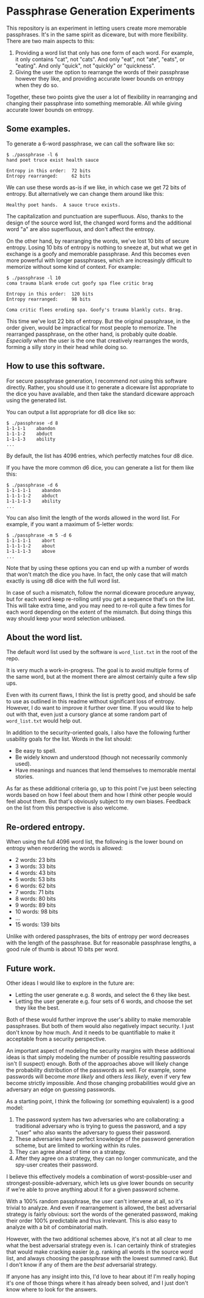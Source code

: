 # Passphrase Generation Experiments

This repository is an experiment in letting users create more memorable passphrases.  It's in the same spirit as diceware, but with more flexibility.  There are two main aspects to this:

1. Providing a word list that only has one form of each word.  For example, it only contains "cat", not "cats".  And only "eat", not "ate", "eats", or "eating".  And only "quick", not "quickly" or "quickness".
2. Giving the user the option to rearrange the words of their passphrase however they like, and providing accurate lower bounds on entropy when they do so.

Together, these two points give the user a lot of flexibility in rearranging and changing their passphrase into something memorable.  All while giving accurate lower bounds on entropy.


## Some examples.

To generate a 6-word passphrase, we can call the software like so:

```
$ ./passphrase -l 6
hand poet truce exist health sauce

Entropy in this order:  72 bits
Entropy rearranged:     62 bits
```

We can use these words as-is if we like, in which case we get 72 bits of entropy.  But alternatively we can change them around like this:

```
Healthy poet hands.  A sauce truce exists.
```

The capitalization and punctuation are superfluous.  Also, thanks to the design of the source word list, the changed word forms and the additional word "a" are also superfluous, and don't affect the entropy.

On the other hand, by rearranging the words, we've lost 10 bits of secure entropy.  Losing 10 bits of entropy is nothing to sneeze at, but what we get in exchange is a goofy and memorable passphrase.  And this becomes even more powerful with longer passphrases, which are increasingly difficult to memorize without some kind of context.  For example:

```
$ ./passphrase -l 10
coma trauma blank erode cut goofy spa flee critic brag 

Entropy in this order:  120 bits
Entropy rearranged:     98 bits
```

```
Coma critic flees eroding spa. Goofy's trauma blankly cuts. Brag. 
```

This time we've lost 22 bits of entropy.  But the original passphrase, in the order given, would be impractical for most people to memorize.  The rearranged passphrase, on the other hand, is probably quite doable.  *Especially* when the user is the one that creatively rearranges the words, forming a silly story in their head while doing so.


## How to use this software.

For secure passphrase generation, I recommend *not* using this software directly.  Rather, you should use it to generate a diceware list appropriate to the dice you have available, and then take the standard diceware approach using the generated list.

You can output a list appropriate for d8 dice like so:

```
$ ./passphrase -d 8
1-1-1-1    abandon
1-1-1-2    abduct
1-1-1-3    ability
...
```

By default, the list has 4096 entries, which perfectly matches four d8 dice.

If you have the more common d6 dice, you can generate a list for them like this:

```
$ ./passphrase -d 6
1-1-1-1-1    abandon
1-1-1-1-2    abduct
1-1-1-1-3    ability
...
```

You can also limit the length of the words allowed in the word list.  For example, if you want a maximum of 5-letter words:

```
$ ./passphrase -m 5 -d 6
1-1-1-1-1    abort
1-1-1-1-2    about
1-1-1-1-3    above
...
```

Note that by using these options you can end up with a number of words that won't match the dice you have.  In fact, the only case that will match exactly is using d8 dice with the full word list.

In case of such a mismatch, follow the normal diceware procedure anyway, but for each word keep re-rolling until you get a sequence that's on the list.  This will take extra time, and you may need to re-roll quite a few times for each word depending on the extent of the mismatch.  But doing things this way should keep your word selection unbiased.


## About the word list.

The default word list used by the software is `word_list.txt` in the root of the repo.

It is very much a work-in-progress.  The goal is to avoid multiple forms of the same word, but at the moment there are almost certainly quite a few slip ups.

Even with its current flaws, I think the list is pretty good, and should be safe to use as outlined in this readme without significant loss of entropy.  However, I do want to improve it further over time.  If you would like to help out with that, even just a cursory glance at some random part of `word_list.txt` would help out.

In addition to the security-oriented goals, I also have the following further usability goals for the list.  Words in the list should:

* Be easy to spell.
* Be widely known and understood (though not necessarily commonly used).
* Have meanings and nuances that lend themselves to memorable mental stories.

As far as these additional criteria go, up to this point I've just been selecting words based on how I feel about them and how I *think* other people would feel about them.  But that's obviously subject to my own biases.  Feedback on the list from this perspective is also welcome.


## Re-ordered entropy.

When using the full 4096 word list, the following is the lower bound on entropy when reordering the words is allowed:

* 2 words: 23 bits
* 3 words: 33 bits
* 4 words: 43 bits
* 5 words: 53 bits
* 6 words: 62 bits
* 7 words: 71 bits
* 8 words: 80 bits
* 9 words: 89 bits
* 10 words: 98 bits
* ...
* 15 words: 139 bits

Unlike with ordered passphrases, the bits of entropy per word decreases with the length of the passphrase.  But for reasonable passphrase lengths, a good rule of thumb is about 10 bits per word.


## Future work.

Other ideas I would like to explore in the future are:

* Letting the user generate e.g. 8 words, and select the 6 they like best.
* Letting the user generate e.g. four sets of 6 words, and choose the set they like the best.

Both of these would further improve the user's ability to make memorable passphrases.  But both of them would also negatively impact security.  I just don't know by how much.  And it needs to be quantifiable to make it acceptable from a security perspective.

An important aspect of modeling the security margins with these additional ideas is that simply modeling the number of possible resulting passwords isn't (I suspect) enough.  Both of the approaches above will likely change the probability distribution of the passwords as well.  For example, some passwords will become *more likely* and others *less likely*, even if very few become strictly impossible.  And those changing probabilities would give an adversary an edge on guessing passwords.

As a starting point, I think the following (or something equivalent) is a good model:

1. The password system has two adversaries who are collaborating: a traditional adversary who is trying to guess the password, and a spy "user" who also wants the adversary to guess their password.
2. These adversaries have perfect knowledge of the password generation scheme, but are limited to working within its rules.
3. They can agree ahead of time on a strategy.
4. After they agree on a strategy, they can no longer communicate, and the spy-user creates their password.

I believe this effectively models a combination of worst-possible-user and strongest-possible-adversary, which lets us give lower bounds on security if we're able to prove anything about it for a given password scheme.

With a 100% random passphrase, the user can't intervene at all, so it's trivial to analyze.  And even if rearrangement is allowed, the best adversarial strategy is fairly obvious: sort the words of the generated password, making their order 100% predictable and thus irrelevant.  This is also easy to analyze with a bit of combinatorial math.

However, with the two additional schemes above, it's not at all clear to me what the best adversarial strategy even is.  I can certainly think of strategies that would make cracking easier (e.g. ranking all words in the source word list, and always choosing the passphrase with the lowest summed rank).  But I don't know if any of them are the *best* adversarial strategy.

If anyone has any insight into this, I'd love to hear about it!  I'm really hoping it's one of those things where it has already been solved, and I just don't know where to look for the answers.
